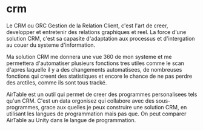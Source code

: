 # crm
Le CRM ou GRC Gestion de la Relation Client, c'est l'art de creer, developper et entretenir des relations graphiques et reel.
La force d'une solution CRM, c'est sa capasite d'adaptation aux processus et d'intergation au couer du systeme d'information.

Ma solution CRM me donnera une vue 360 de mon systeme et me permettera d'automatiser plusieurs fonctions tres utiles comme le scan d'apres laquelle il y a des changements automatisees, de nombreuses fonctions qui creent des statistiques et encore le chance de ne pas perdre des arctiles, comme ils sont tous tracké.

AirTable est un outil qui permet de creer des programmes personalisees tels qu'un CRM. C'est un data orgonisez qui collabore avec des sous-programmes, grace aux quelles je peux construire une solution CRM, en utilisant les langues de programmation mais pas que.  On peut comparer AirTable au Unity dans le langue de programmation.

